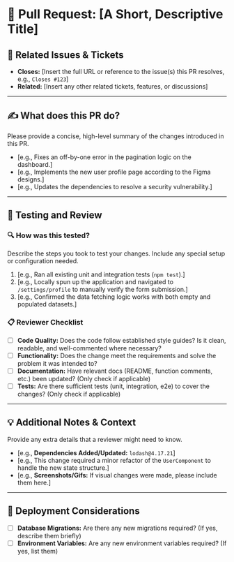 # 🎉 Pull Request: [A Short, Descriptive Title]

## 🔗 Related Issues & Tickets

* **Closes:** [Insert the full URL or reference to the issue(s) this PR resolves, e.g., `Closes #123`]
* **Related:** [Insert any other related tickets, features, or discussions]

---

## ✍️ What does this PR do?

Please provide a concise, high-level summary of the changes introduced in this PR.

* [e.g., Fixes an off-by-one error in the pagination logic on the dashboard.]
* [e.g., Implements the new user profile page according to the Figma designs.]
* [e.g., Updates the dependencies to resolve a security vulnerability.]

---

## 🧪 Testing and Review

### 🔍 How was this tested?

Describe the steps you took to test your changes. Include any special setup or configuration needed.

1.  [e.g., Ran all existing unit and integration tests (`npm test`).]
2.  [e.g., Locally spun up the application and navigated to `/settings/profile` to manually verify the form submission.]
3.  [e.g., Confirmed the data fetching logic works with both empty and populated datasets.]

### 📋 Reviewer Checklist

* [ ] **Code Quality:** Does the code follow established style guides? Is it clean, readable, and well-commented where necessary?
* [ ] **Functionality:** Does the change meet the requirements and solve the problem it was intended to?
* [ ] **Documentation:** Have relevant docs (README, function comments, etc.) been updated? (Only check if applicable)
* [ ] **Tests:** Are there sufficient tests (unit, integration, e2e) to cover the changes? (Only check if applicable)

---

## 💡 Additional Notes & Context

Provide any extra details that a reviewer might need to know.

* [e.g., **Dependencies Added/Updated:** `lodash@4.17.21`]
* [e.g., This change required a minor refactor of the `UserComponent` to handle the new state structure.]
* [e.g., **Screenshots/Gifs:** If visual changes were made, please include them here.]

---

## 🚀 Deployment Considerations

* [ ] **Database Migrations:** Are there any new migrations required? (If yes, describe them briefly)
* [ ] **Environment Variables:** Are any new environment variables required? (If yes, list them)